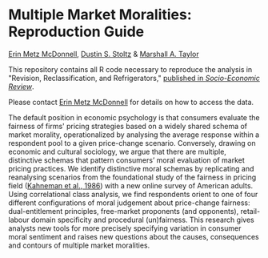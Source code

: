 # Multiple Market Moralities: Reproduction Guide

[Erin Metz McDonnell](https://sociology.nd.edu/people/erin-mcdonnell/), [Dustin S. Stoltz](https://www.dustinstoltz.com) & [Marshall A. Taylor](https://www.marshalltaylor.net)

This repository contains all R code necessary to reproduce the analysis in "Revision, Reclassification, and Refrigerators," [published in *Socio-Economic Review*](https://academic.oup.com/ser/article-abstract/20/3/883/5920448).

Please contact [Erin Metz McDonnell](mailto:erin.mcdonnell@nd.edu) for details on how to access the data.

The default position in economic psychology is that consumers evaluate the fairness of firms' pricing strategies based on a widely shared schema of market morality, operationalized by analysing the average response within a respondent pool to a given price-change scenario. Conversely, drawing on economic and cultural sociology, we argue that there are multiple, distinctive schemas that pattern consumers’ moral evaluation of market pricing practices. We identify distinctive moral schemas by replicating and reanalysing scenarios from the foundational study of the fairness in pricing field ([Kahneman et al., 1986](https://www.jstor.org/stable/1806070#metadata_info_tab_contents)) with a new online survey of American adults. Using correlational class analysis, we find respondents orient to one of four different configurations of moral judgement about price-change fairness: dual-entitlement principles, free-market proponents (and opponents), retail-labour domain specificity and procedural (un)fairness. This research gives analysts new tools for more precisely specifying variation in consumer moral sentiment and raises new questions about the causes, consequences and contours of multiple market moralities.
